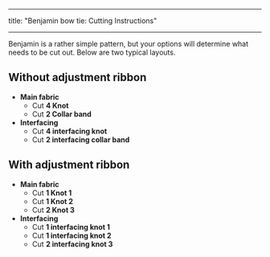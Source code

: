 ***

title: "Benjamin bow tie: Cutting Instructions"

***

Benjamin is a rather simple pattern, but your options will determine what needs to be cut out. Below are two typical layouts.

## Without adjustment ribbon

- **Main fabric**
  - Cut **4 Knot**
  - Cut **2 Collar band**
- **Interfacing**
  - Cut **4 interfacing knot**
  - Cut **2 interfacing collar band**

## With adjustment ribbon

- **Main fabric**
  - Cut **1 Knot 1**
  - Cut **1 Knot 2**
  - Cut **2 Knot 3**
- **Interfacing**
  - Cut **1 interfacing knot 1**
  - Cut **1 interfacing knot 2**
  - Cut **2 interfacing knot 3**
